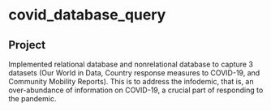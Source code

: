 # covid_database_query

## Project

Implemented relational database and nonrelational database to capture 3 datasets (Our World in Data, Country response measures to COVID-19, and Community Mobility Reports). This is to address the infodemic, that is, an over-abundance of information on COVID-19, a crucial part of responding to the pandemic.

